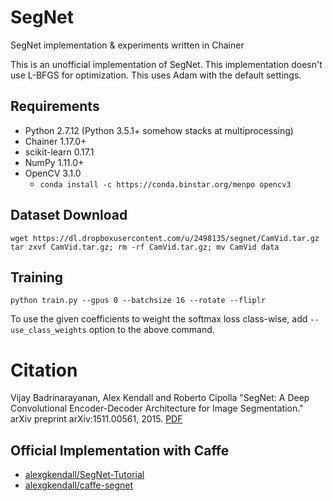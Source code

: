 # SegNet
SegNet implementation &amp; experiments written in Chainer

This is an unofficial implementation of SegNet. This implementation doesn't use L-BFGS for optimization. This uses Adam with the default settings.

## Requirements

- Python 2.7.12 (Python 3.5.1+ somehow stacks at multiprocessing)
- Chainer 1.17.0+
- scikit-learn 0.17.1
- NumPy 1.11.0+
- OpenCV 3.1.0
    - `conda install -c https://conda.binstar.org/menpo opencv3`

## Dataset Download

```
wget https://dl.dropboxusercontent.com/u/2498135/segnet/CamVid.tar.gz
tar zxvf CamVid.tar.gz; rm -rf CamVid.tar.gz; mv CamVid data
```

## Training

```
python train.py --gpus 0 --batchsize 16 --rotate --fliplr
```

To use the given coefficients to weight the softmax loss class-wise, add `--use_class_weights` option to the above command.

# Citation

Vijay Badrinarayanan, Alex Kendall and Roberto Cipolla "SegNet: A Deep Convolutional Encoder-Decoder Architecture for Image Segmentation." arXiv preprint arXiv:1511.00561, 2015. [PDF](http://arxiv.org/abs/1511.00561)

## Official Implementation with Caffe

- [alexgkendall/SegNet-Tutorial](https://github.com/alexgkendall/SegNet-Tutorial)
- [alexgkendall/caffe-segnet](https://github.com/alexgkendall/caffe-segnet)
